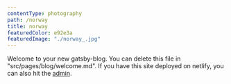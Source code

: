 ```yaml
---
contentType: photography
path: /norway
title: norway
featuredColor: e92e3a
featuredImage: "./norway_.jpg"
---
```

Welcome to your new gatsby-blog. You can delete this file in "src/pages/blog/welcome.md". If you have this site deployed on netlify, you can also hit the [admin](/admin).